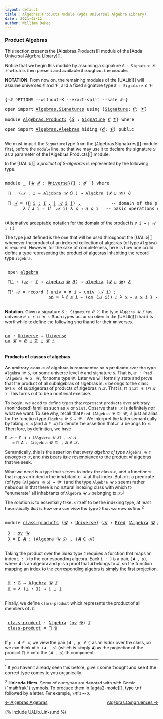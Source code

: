 ```yaml
---
layout: default
title : Algebras.Products module (Agda Universal Algebra Library)
date : 2021-01-12
author: William DeMeo
---
```



### <a id="product-algebras">Product Algebras</a>

This section presents the [Algebras.Products][] module of the [Agda Universal Algebra Library][].

Notice that we begin this module by assuming a signature `𝑆 : Signature 𝓞 𝓥` which is then present and available throughout the module.

**NOTATION**.  From now on, the remaining modules of the [UALib][] will assume universes 𝓞 and 𝓥, and a fixed signature type `𝑆 : Signature 𝓞 𝓥`.

<pre class="Agda">

<a id="581" class="Symbol">{-#</a> <a id="585" class="Keyword">OPTIONS</a> <a id="593" class="Pragma">--without-K</a> <a id="605" class="Pragma">--exact-split</a> <a id="619" class="Pragma">--safe</a> <a id="626" class="Symbol">#-}</a>

<a id="631" class="Keyword">open</a> <a id="636" class="Keyword">import</a> <a id="643" href="Algebras.Signatures.html" class="Module">Algebras.Signatures</a> <a id="663" class="Keyword">using</a> <a id="669" class="Symbol">(</a><a id="670" href="Algebras.Signatures.html#1239" class="Function">Signature</a><a id="679" class="Symbol">;</a> <a id="681" href="Overture.Preliminaries.html#8176" class="Generalizable">𝓞</a><a id="682" class="Symbol">;</a> <a id="684" href="Universes.html#262" class="Generalizable">𝓥</a><a id="685" class="Symbol">)</a>

<a id="688" class="Keyword">module</a> <a id="695" href="Algebras.Products.html" class="Module">Algebras.Products</a> <a id="713" class="Symbol">{</a><a id="714" href="Algebras.Products.html#714" class="Bound">𝑆</a> <a id="716" class="Symbol">:</a> <a id="718" href="Algebras.Signatures.html#1239" class="Function">Signature</a> <a id="728" href="Overture.Preliminaries.html#8176" class="Generalizable">𝓞</a> <a id="730" href="Universes.html#262" class="Generalizable">𝓥</a><a id="731" class="Symbol">}</a> <a id="733" class="Keyword">where</a>

<a id="740" class="Keyword">open</a> <a id="745" class="Keyword">import</a> <a id="752" href="Algebras.Algebras.html" class="Module">Algebras.Algebras</a> <a id="770" class="Keyword">hiding</a> <a id="777" class="Symbol">(</a><a id="778" href="Overture.Preliminaries.html#8176" class="Generalizable">𝓞</a><a id="779" class="Symbol">;</a> <a id="781" href="Universes.html#262" class="Generalizable">𝓥</a><a id="782" class="Symbol">)</a> <a id="784" class="Keyword">public</a>

</pre>

We must import the `Signature` type from the [Algebras.Signatures][] module first, before the `module` line, so that we may use it to declare the signature `𝑆` as a parameter of the [Algebras.Products][] module.

In the [UALib][] a *product of* 𝑆-*algebras* is represented by the following type.

<pre class="Agda">

<a id="1115" class="Keyword">module</a> <a id="1122" href="Algebras.Products.html#1122" class="Module">_</a> <a id="1124" class="Symbol">{</a><a id="1125" href="Algebras.Products.html#1125" class="Bound">𝓤</a> <a id="1127" href="Algebras.Products.html#1127" class="Bound">𝓘</a> <a id="1129" class="Symbol">:</a> <a id="1131" href="Universes.html#205" class="Postulate">Universe</a><a id="1139" class="Symbol">}{</a><a id="1141" href="Algebras.Products.html#1141" class="Bound">I</a> <a id="1143" class="Symbol">:</a> <a id="1145" href="Algebras.Products.html#1127" class="Bound">𝓘</a> <a id="1147" href="Universes.html#403" class="Function Operator">̇</a> <a id="1149" class="Symbol">}</a> <a id="1151" class="Keyword">where</a>

 <a id="1159" href="Algebras.Products.html#1159" class="Function">⨅</a> <a id="1161" class="Symbol">:</a> <a id="1163" class="Symbol">(</a><a id="1164" href="Algebras.Products.html#1164" class="Bound">𝒜</a> <a id="1166" class="Symbol">:</a> <a id="1168" href="Algebras.Products.html#1141" class="Bound">I</a> <a id="1170" class="Symbol">→</a> <a id="1172" href="Algebras.Algebras.html#674" class="Function">Algebra</a> <a id="1180" href="Algebras.Products.html#1125" class="Bound">𝓤</a> <a id="1182" href="Algebras.Products.html#714" class="Bound">𝑆</a> <a id="1184" class="Symbol">)</a> <a id="1186" class="Symbol">→</a> <a id="1188" href="Algebras.Algebras.html#674" class="Function">Algebra</a> <a id="1196" class="Symbol">(</a><a id="1197" href="Algebras.Products.html#1127" class="Bound">𝓘</a> <a id="1199" href="Agda.Primitive.html#636" class="Primitive Operator">⊔</a> <a id="1201" href="Algebras.Products.html#1125" class="Bound">𝓤</a><a id="1202" class="Symbol">)</a> <a id="1204" href="Algebras.Products.html#714" class="Bound">𝑆</a>

 <a id="1208" href="Algebras.Products.html#1159" class="Function">⨅</a> <a id="1210" href="Algebras.Products.html#1210" class="Bound">𝒜</a> <a id="1212" class="Symbol">=</a> <a id="1214" class="Symbol">(</a><a id="1215" href="MGS-MLTT.html#3635" class="Function">Π</a> <a id="1217" href="Algebras.Products.html#1217" class="Bound">i</a> <a id="1219" href="MGS-MLTT.html#3635" class="Function">꞉</a> <a id="1221" href="Algebras.Products.html#1141" class="Bound">I</a> <a id="1223" href="MGS-MLTT.html#3635" class="Function">,</a> <a id="1225" href="Overture.Preliminaries.html#13716" class="Function Operator">∣</a> <a id="1227" href="Algebras.Products.html#1210" class="Bound">𝒜</a> <a id="1229" href="Algebras.Products.html#1217" class="Bound">i</a> <a id="1231" href="Overture.Preliminaries.html#13716" class="Function Operator">∣</a><a id="1232" class="Symbol">)</a> <a id="1234" href="Overture.Preliminaries.html#13020" class="InductiveConstructor Operator">,</a>            <a id="1247" class="Comment">-- domain of the product algebra</a>
       <a id="1287" class="Symbol">λ</a> <a id="1289" href="Algebras.Products.html#1289" class="Bound">𝑓</a> <a id="1291" href="Algebras.Products.html#1291" class="Bound">𝑎</a> <a id="1293" href="Algebras.Products.html#1293" class="Bound">i</a> <a id="1295" class="Symbol">→</a> <a id="1297" class="Symbol">(</a><a id="1298" href="Algebras.Products.html#1289" class="Bound">𝑓</a> <a id="1300" href="Algebras.Algebras.html#2989" class="Function Operator">̂</a> <a id="1302" href="Algebras.Products.html#1210" class="Bound">𝒜</a> <a id="1304" href="Algebras.Products.html#1293" class="Bound">i</a><a id="1305" class="Symbol">)</a> <a id="1307" class="Symbol">λ</a> <a id="1309" href="Algebras.Products.html#1309" class="Bound">x</a> <a id="1311" class="Symbol">→</a> <a id="1313" href="Algebras.Products.html#1291" class="Bound">𝑎</a> <a id="1315" href="Algebras.Products.html#1309" class="Bound">x</a> <a id="1317" href="Algebras.Products.html#1293" class="Bound">i</a>   <a id="1321" class="Comment">-- basic operations of the product algebra</a>

</pre>

(Alternative acceptable notation for the domain of the product is `∀ i → ∣ 𝒜 i ∣`.)

The type just defined is the one that will be used throughout the [UALib][] whenever the product of an indexed collection of algebras (of type `Algebra`) is required.  However, for the sake of completeness, here is how one could define a type representing the product of algebras inhabiting the record type `algebra`.

<pre class="Agda">

 <a id="1796" class="Keyword">open</a> <a id="1801" href="Algebras.Algebras.html#1865" class="Module">algebra</a>

 <a id="1811" href="Algebras.Products.html#1811" class="Function">⨅&#39;</a> <a id="1814" class="Symbol">:</a> <a id="1816" class="Symbol">(</a><a id="1817" href="Algebras.Products.html#1817" class="Bound">𝒜</a> <a id="1819" class="Symbol">:</a> <a id="1821" href="Algebras.Products.html#1141" class="Bound">I</a> <a id="1823" class="Symbol">→</a> <a id="1825" href="Algebras.Algebras.html#1865" class="Record">algebra</a> <a id="1833" href="Algebras.Products.html#1125" class="Bound">𝓤</a> <a id="1835" href="Algebras.Products.html#714" class="Bound">𝑆</a><a id="1836" class="Symbol">)</a> <a id="1838" class="Symbol">→</a> <a id="1840" href="Algebras.Algebras.html#1865" class="Record">algebra</a> <a id="1848" class="Symbol">(</a><a id="1849" href="Algebras.Products.html#1127" class="Bound">𝓘</a> <a id="1851" href="Agda.Primitive.html#636" class="Primitive Operator">⊔</a> <a id="1853" href="Algebras.Products.html#1125" class="Bound">𝓤</a><a id="1854" class="Symbol">)</a> <a id="1856" href="Algebras.Products.html#714" class="Bound">𝑆</a>

 <a id="1860" href="Algebras.Products.html#1811" class="Function">⨅&#39;</a> <a id="1863" href="Algebras.Products.html#1863" class="Bound">𝒜</a> <a id="1865" class="Symbol">=</a> <a id="1867" class="Keyword">record</a> <a id="1874" class="Symbol">{</a> <a id="1876" href="Algebras.Algebras.html#1960" class="Field">univ</a> <a id="1881" class="Symbol">=</a> <a id="1883" class="Symbol">∀</a> <a id="1885" href="Algebras.Products.html#1885" class="Bound">i</a> <a id="1887" class="Symbol">→</a> <a id="1889" href="Algebras.Algebras.html#1960" class="Field">univ</a> <a id="1894" class="Symbol">(</a><a id="1895" href="Algebras.Products.html#1863" class="Bound">𝒜</a> <a id="1897" href="Algebras.Products.html#1885" class="Bound">i</a><a id="1898" class="Symbol">)</a> <a id="1900" class="Symbol">;</a>                 <a id="1918" class="Comment">-- domain</a>
                 <a id="1945" href="Algebras.Algebras.html#1973" class="Field">op</a> <a id="1948" class="Symbol">=</a> <a id="1950" class="Symbol">λ</a> <a id="1952" href="Algebras.Products.html#1952" class="Bound">𝑓</a> <a id="1954" href="Algebras.Products.html#1954" class="Bound">𝑎</a> <a id="1956" href="Algebras.Products.html#1956" class="Bound">i</a> <a id="1958" class="Symbol">→</a> <a id="1960" class="Symbol">(</a><a id="1961" href="Algebras.Algebras.html#1973" class="Field">op</a> <a id="1964" class="Symbol">(</a><a id="1965" href="Algebras.Products.html#1863" class="Bound">𝒜</a> <a id="1967" href="Algebras.Products.html#1956" class="Bound">i</a><a id="1968" class="Symbol">))</a> <a id="1971" href="Algebras.Products.html#1952" class="Bound">𝑓</a> <a id="1973" class="Symbol">λ</a> <a id="1975" href="Algebras.Products.html#1975" class="Bound">x</a> <a id="1977" class="Symbol">→</a> <a id="1979" href="Algebras.Products.html#1954" class="Bound">𝑎</a> <a id="1981" href="Algebras.Products.html#1975" class="Bound">x</a> <a id="1983" href="Algebras.Products.html#1956" class="Bound">i</a> <a id="1985" class="Symbol">}</a> <a id="1987" class="Comment">-- basic operations</a>

</pre>



**Notation**. Given a signature `𝑆 : Signature 𝓞 𝓥`, the type `Algebra 𝓤 𝑆` has universe `𝓞 ⊔ 𝓥 ⊔ 𝓤 ⁺`.  Such types occur so often in the [UALib][] that it is worthwhile to define the following shorthand for their universes.

<pre class="Agda">

<a id="ov"></a><a id="2262" href="Algebras.Products.html#2262" class="Function">ov</a> <a id="2265" class="Symbol">:</a> <a id="2267" href="Universes.html#205" class="Postulate">Universe</a> <a id="2276" class="Symbol">→</a> <a id="2278" href="Universes.html#205" class="Postulate">Universe</a>
<a id="2287" href="Algebras.Products.html#2262" class="Function">ov</a> <a id="2290" href="Algebras.Products.html#2290" class="Bound">𝓤</a> <a id="2292" class="Symbol">=</a> <a id="2294" href="Algebras.Products.html#728" class="Bound">𝓞</a> <a id="2296" href="Agda.Primitive.html#636" class="Primitive Operator">⊔</a> <a id="2298" href="Algebras.Products.html#730" class="Bound">𝓥</a> <a id="2300" href="Agda.Primitive.html#636" class="Primitive Operator">⊔</a> <a id="2302" href="Algebras.Products.html#2290" class="Bound">𝓤</a> <a id="2304" href="Universes.html#181" class="Primitive Operator">⁺</a>

</pre>



#### <a id="products-of-classes-of-algebras">Products of classes of algebras</a>

An arbitrary class `𝒦` of algebras is represented as a predicate over the type `Algebra 𝓤 𝑆`, for some universe level `𝓤` and signature `𝑆`. That is, `𝒦 : Pred (Algebra 𝓤 𝑆) 𝓦`, for some type `𝓦`. Later we will formally state and prove that the product of all subalgebras of algebras in `𝒦` belongs to the class `SP(𝒦)` of subalgebras of products of algebras in `𝒦`. That is, `⨅ S(𝒦) ∈ SP(𝒦 )`. This turns out to be a nontrivial exercise.

To begin, we need to define types that represent products over arbitrary (nonindexed) families such as `𝒦` or `S(𝒦)`. Observe that `Π 𝒦` is definitely *not* what we want.  To see why, recall that `Pred (Algebra 𝓤 𝑆) 𝓦`, is just an alias for the function type `Algebra 𝓤 𝑆 → 𝓦 ̇`. We interpret the latter semantically by taking `𝒦 𝑨` (and `𝑨 ∈ 𝒦`) to denote the assertion that `𝒦 𝑨` belongs to `𝒦`. Therefore, by definition, we have

`Π 𝒦 = Π 𝑨 ꞉ (Algebra 𝓤 𝑆) , 𝒦 𝑨`<br>
&nbsp; &nbsp; &nbsp; `= Π 𝑨 ꞉ (Algebra 𝓤 𝑆) , 𝑨 ∈ 𝒦`.

Semantically, this is the assertion that *every algebra of type* `Algebra 𝓤 𝑆` *belongs to* `𝒦`, and this bears little resemblance to the product of algebras that we seek.

What we need is a type that serves to index the class `𝒦`, and a function `𝔄` that maps an index to the inhabitant of `𝒦` at that index. But `𝒦` is a predicate (of type `(Algebra 𝓤 𝑆) → 𝓦 ̇`) and the type `Algebra 𝓤 𝑆` seems rather nebulous in that there is no natural indexing class with which to "enumerate" all inhabitants of `Algebra 𝓤 𝑆` belonging to `𝒦`.<sup>[1](Algebras.Product.html#fn1)</sup>

The solution is to essentially take `𝒦` itself to be the indexing type, at least heuristically that is how one can view the type `ℑ` that we now define.<sup>[2](Algebras.Product.html#fn2)</sup>

<pre class="Agda">

<a id="4154" class="Keyword">module</a> <a id="class-products"></a><a id="4161" href="Algebras.Products.html#4161" class="Module">class-products</a> <a id="4176" class="Symbol">{</a><a id="4177" href="Algebras.Products.html#4177" class="Bound">𝓤</a> <a id="4179" class="Symbol">:</a> <a id="4181" href="Universes.html#205" class="Postulate">Universe</a><a id="4189" class="Symbol">}</a> <a id="4191" class="Symbol">(</a><a id="4192" href="Algebras.Products.html#4192" class="Bound">𝒦</a> <a id="4194" class="Symbol">:</a> <a id="4196" href="Relations.Discrete.html#1534" class="Function">Pred</a> <a id="4201" class="Symbol">(</a><a id="4202" href="Algebras.Algebras.html#674" class="Function">Algebra</a> <a id="4210" href="Algebras.Products.html#4177" class="Bound">𝓤</a> <a id="4212" href="Algebras.Products.html#714" class="Bound">𝑆</a><a id="4213" class="Symbol">)(</a><a id="4215" href="Algebras.Products.html#2262" class="Function">ov</a> <a id="4218" href="Algebras.Products.html#4177" class="Bound">𝓤</a><a id="4219" class="Symbol">))</a> <a id="4222" class="Keyword">where</a>

 <a id="class-products.ℑ"></a><a id="4230" href="Algebras.Products.html#4230" class="Function">ℑ</a> <a id="4232" class="Symbol">:</a> <a id="4234" href="Algebras.Products.html#2262" class="Function">ov</a> <a id="4237" href="Algebras.Products.html#4177" class="Bound">𝓤</a> <a id="4239" href="Universes.html#403" class="Function Operator">̇</a>
 <a id="4242" href="Algebras.Products.html#4230" class="Function">ℑ</a> <a id="4244" class="Symbol">=</a> <a id="4246" href="MGS-MLTT.html#3074" class="Function">Σ</a> <a id="4248" href="Algebras.Products.html#4248" class="Bound">𝑨</a> <a id="4250" href="MGS-MLTT.html#3074" class="Function">꞉</a> <a id="4252" class="Symbol">(</a><a id="4253" href="Algebras.Algebras.html#674" class="Function">Algebra</a> <a id="4261" href="Algebras.Products.html#4177" class="Bound">𝓤</a> <a id="4263" href="Algebras.Products.html#714" class="Bound">𝑆</a><a id="4264" class="Symbol">)</a> <a id="4266" href="MGS-MLTT.html#3074" class="Function">,</a> <a id="4268" class="Symbol">(</a><a id="4269" href="Algebras.Products.html#4248" class="Bound">𝑨</a> <a id="4271" href="Relations.Discrete.html#2402" class="Function Operator">∈</a> <a id="4273" href="Algebras.Products.html#4192" class="Bound">𝒦</a><a id="4274" class="Symbol">)</a>

</pre>

Taking the product over the index type `ℑ` requires a function that maps an index `i : ℑ` to the corresponding algebra.  Each `i : ℑ` is a pair, `(𝑨 , p)`, where `𝑨` is an algebra and `p` is a proof that `𝑨` belongs to `𝒦`, so the function mapping an index to the corresponding algebra is simply the first projection.

<pre class="Agda">

 <a id="class-products.𝔄"></a><a id="4623" href="Algebras.Products.html#4623" class="Function">𝔄</a> <a id="4625" class="Symbol">:</a> <a id="4627" href="Algebras.Products.html#4230" class="Function">ℑ</a> <a id="4629" class="Symbol">→</a> <a id="4631" href="Algebras.Algebras.html#674" class="Function">Algebra</a> <a id="4639" href="Algebras.Products.html#4177" class="Bound">𝓤</a> <a id="4641" href="Algebras.Products.html#714" class="Bound">𝑆</a>
 <a id="4644" href="Algebras.Products.html#4623" class="Function">𝔄</a> <a id="4646" class="Symbol">=</a> <a id="4648" class="Symbol">λ</a> <a id="4650" class="Symbol">(</a><a id="4651" href="Algebras.Products.html#4651" class="Bound">i</a> <a id="4653" class="Symbol">:</a> <a id="4655" href="Algebras.Products.html#4230" class="Function">ℑ</a><a id="4656" class="Symbol">)</a> <a id="4658" class="Symbol">→</a> <a id="4660" href="Overture.Preliminaries.html#13716" class="Function Operator">∣</a> <a id="4662" href="Algebras.Products.html#4651" class="Bound">i</a> <a id="4664" href="Overture.Preliminaries.html#13716" class="Function Operator">∣</a>

</pre>

Finally, we define `class-product` which represents the product of all members of 𝒦.

<pre class="Agda">

 <a id="class-products.class-product"></a><a id="4780" href="Algebras.Products.html#4780" class="Function">class-product</a> <a id="4794" class="Symbol">:</a> <a id="4796" href="Algebras.Algebras.html#674" class="Function">Algebra</a> <a id="4804" class="Symbol">(</a><a id="4805" href="Algebras.Products.html#2262" class="Function">ov</a> <a id="4808" href="Algebras.Products.html#4177" class="Bound">𝓤</a><a id="4809" class="Symbol">)</a> <a id="4811" href="Algebras.Products.html#714" class="Bound">𝑆</a>
 <a id="4814" href="Algebras.Products.html#4780" class="Function">class-product</a> <a id="4828" class="Symbol">=</a> <a id="4830" href="Algebras.Products.html#1159" class="Function">⨅</a> <a id="4832" href="Algebras.Products.html#4623" class="Function">𝔄</a>

</pre>

If `p : 𝑨 ∈ 𝒦`, we view the pair `(𝑨 , p) ∈ ℑ` as an *index* over the class, so we can think of `𝔄 (𝑨 , p)` (which is simply `𝑨`) as the projection of the product `⨅ 𝔄` onto the `(𝑨 , p)`-th component.



-----------------------

<sup>1</sup><span class="footnote" id="fn1"> If you haven't already seen this before, give it some thought and see if the correct type comes to you organically.</span>

<sup>2</sup><span class="footnote" id="fn2"> **Unicode Hints**. Some of our types are denoted with with Gothic ("mathfrak") symbols. To produce them in [agda2-mode][], type `\Mf` followed by a letter. For example, `\MfI` ↝ `ℑ`.</span>

[← Algebras.Algebras](Algebras.Algebras.html)
<span style="float:right;">[Algebras.Congruences →](Algebras.Congruences.html)</span>

{% include UALib.Links.md %}

<!--

Alternatively, we could have defined the class product in a way that explicitly displays the index, like so.

 class-product' : Pred (Algebra 𝓤 𝑆)(ov 𝓤) → Algebra (𝓧 ⊔ ov 𝓤) 𝑆
 class-product' 𝒦 = ⨅ λ (i : (Σ 𝑨 ꞉ (Algebra 𝓤 𝑆) , (𝑨 ∈ 𝒦) × (X → ∣ 𝑨 ∣))) → ∣ i ∣

-->

